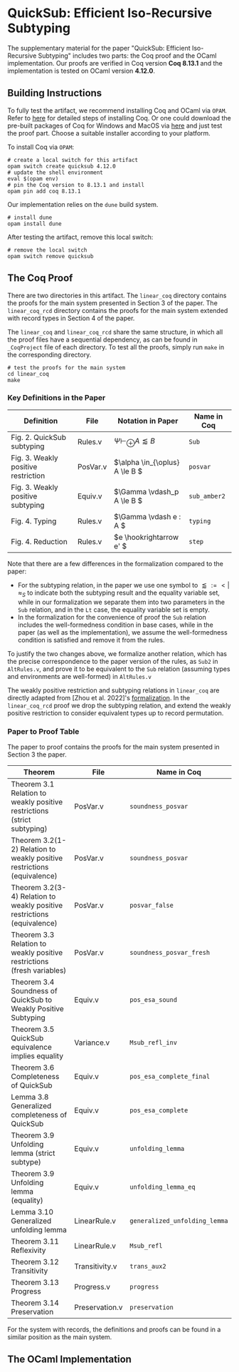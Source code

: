 # QuickSub: Efficient Iso-Recursive Subtyping

The supplementary material for the paper "QuickSub: Efficient Iso-Recursive Subtyping"
includes two parts: the Coq proof and the OCaml implementation.
Our proofs are verified in Coq version **Coq 8.13.1** and the implementation is 
tested on OCaml version **4.12.0**.


## Building Instructions

To fully test the artifact, we recommend installing Coq and OCaml via `OPAM`. 
Refer to [here](https://coq.inria.fr/opam-using.html) for detailed steps of installing Coq.
Or one could download the pre-built packages of Coq for Windows and MacOS via
[here](https://github.com/coq/coq/releases/tag/V8.13.2) and just test the proof part. 
Choose a suitable installer according to your platform.

To install Coq via `OPAM`:
```
# create a local switch for this artifact
opam switch create quicksub 4.12.0 
# update the shell environment
eval $(opam env)
# pin the Coq version to 8.13.1 and install
opam pin add coq 8.13.1
```

Our implementation relies on the `dune` build system.
```
# install dune
opam install dune
```

After testing the artifact, remove this local switch:
```
# remove the local switch
opam switch remove quicksub
```


## The Coq Proof

There are two directories in this artifact. The `linear_coq` directory contains the proofs for the main system presented in Section 3 of the paper. The `linear_coq_rcd` directory contains the proofs for the main system extended with record types in Section 4 of the paper.

The `linear_coq` and `linear_coq_rcd` share the same structure, in which all the proof files have a sequential dependency, as can be found in `_CoqProject` file of each directory. To test all the proofs, simply run `make` in the corresponding directory.

```
# test the proofs for the main system
cd linear_coq
make
```



### Key Definitions in the Paper

| Definition | File | Notation in Paper | Name in Coq
| ----- | ------- | ------ | ------
| Fig. 2. QuickSub subtyping | Rules.v | $\Psi \vdash_{\oplus} A \lessapprox B$ | `Sub` |
| Fig. 3. Weakly positive restriction                                             | PosVar.v | $\alpha \in_{\oplus} A \le B $ | `posvar` |
| Fig. 3. Weakly positive subtyping                                       | Equiv.v | $\Gamma \vdash_p A \le B $ | `sub_amber2` |
| Fig. 4. Typing           | Rules.v | $\Gamma \vdash e : A $ | `typing` |
| Fig. 4. Reduction                                    | Rules.v | $e \hookrightarrow e' $ | `step` |

Note that there are a few differences in the formalization compared to the paper:
- For the subtyping relation, in the paper we use one symbol to $\lessapprox := < | \approx_S$ to indicate both the subtyping result and the equality variable set, while in our formalization we separate them into two parameters in the `Sub` relation, and in the `Lt` case, the equality variable set is empty.
- In the formalization for the convenience of proof the `Sub` relation includes the well-formedness condition in base cases, while in the paper (as well as the implementation), we assume the well-formedness condition is satisfied and remove it from the rules.

To justify the two changes above, we formalize another relation, which has the precise correspondence to the paper version of the rules, as  `Sub2` in `AltRules.v`, and prove it to be equivalent to the `Sub` relation (assuming types and environments are well-formed) in `AltRules.v`

The weakly positive restriction and subtyping relations in `linear_coq` are directly adapted from [Zhou et al. 2022]'s [formalization](https://github.com/juda/Iso-Recursive-Subtyping/blob/3ca34c6f0c157ba085d873952d8babdbfe6b0f61/Journal/src/AmberBase.v#L77-L129). In the `linear_coq_rcd` proof we drop the subtyping relation, and extend the weakly positive restriction to consider equivalent types up to record permutation.


### Paper to Proof Table


The paper to proof contains the proofs for the main system presented in Section 3 the paper.


| Theorem | File | Name in Coq |
| ------- | ----- | ----------- |
| Theorem 3.1 Relation to weakly positive restrictions (strict subtyping)                        | PosVar.v | `soundness_posvar` |
| Theorem 3.2(1-2) Relation to weakly positive restrictions (equivalence)                     | PosVar.v | `soundness_posvar` |
| Theorem 3.2(3-4) Relation to weakly positive restrictions (equivalence) | PosVar.v | `posvar_false` |
| Theorem 3.3 Relation to weakly positive restrictions (fresh variables)      | PosVar.v | `soundness_posvar_fresh` |
| Theorem 3.4 Soundness of QuickSub to Weakly Positive Subtyping      | Equiv.v | `pos_esa_sound` |
| Theorem 3.5 QuickSub equivalence implies equality    | Variance.v | `Msub_refl_inv` |
| Theorem 3.6 Completeness of QuickSub                 | Equiv.v | `pos_esa_complete_final` |
| Lemma 3.8 Generalized completeness of QuickSub                   | Equiv.v | `pos_esa_complete` |
| Theorem 3.9 Unfolding lemma (strict subtype)   | Equiv.v | `unfolding_lemma` |
| Theorem 3.9 Unfolding lemma (equality)  | Equiv.v | `unfolding_lemma_eq` |
| Lemma 3.10 Generalized unfolding lemma        | LinearRule.v | `generalized_unfolding_lemma` |
| Theorem 3.11 Reflexivity        | LinearRule.v | `Msub_refl` |
| Theorem 3.12 Transitivity        | Transitivity.v | `trans_aux2` |
| Theorem 3.13 Progress                                         | Progress.v | `progress` |
| Theorem 3.14 Preservation                                     | Preservation.v | `preservation` |

For the system with records, the definitions and proofs can be found in a similar position as the main system.


## The OCaml Implementation